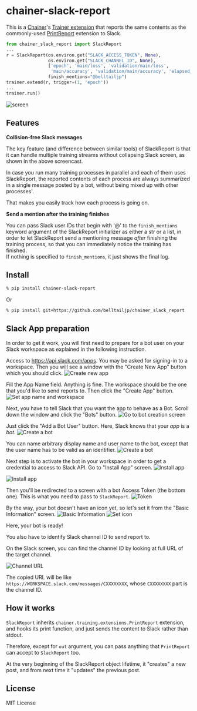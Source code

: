 # chainer-slack-report

This is a [Chainer](https://chainer.org/)'s
[Trainer extension](https://docs.chainer.org/en/v6.0.0/guides/extensions.html)
that reports the same contents as the commonly-used
[PrintReport](https://docs.chainer.org/en/v6.0.0/reference/generated/chainer.training.extensions.PrintReport.html) extension to Slack.

```python
from chainer_slack_report import SlackReport
...
r = SlackReport(os.environ.get("SLACK_ACCESS_TOKEN", None),
                os.environ.get("SLACK_CHANNEL_ID", None),
                ['epoch', 'main/loss', 'validation/main/loss',
                 'main/accuracy', 'validation/main/accuracy', 'elapsed_time'],
                finish_mentions="@belltailjp")
trainer.extend(r, trigger=(1, 'epoch'))
...
trainer.run()
```

![screen](docs/screencast.gif)

## Features

**Collision-free Slack messages**

The key feature (and difference between similar tools) of SlackReport is that
it can handle multiple training streams without collapsing Slack screen,
as shown in the above screencast.

In case you run many training processes in parallel
and each of them uses SlackReport,
the reported contents of each process are always summarized in a single message
posted by a bot, without being mixed up with other processes'.

That makes you easily track how each process is going on.


**Send a mention after the training finishes**

You can pass Slack user IDs that begin with '@' to the `finish_mentions`
keyword argument of the SlackReport initializer as either a str or a list,
in order to let SlackReport send a mentioning message *after*
finishing the training process,
so that you can immediately notice the training has finished.<br/>
If nothing is specified to `finish_mentions`, it just shows the final log.



## Install

```bash
% pip install chainer-slack-report
```

Or

```bash
% pip install git+https://github.com/belltailjp/chainer_slack_report
```


## Slack App preparation

In order to get it work, you will first need to prepare for a bot user
on your Slack workspace as explained in the following instruction.

Access to https://api.slack.com/apps.
You may be asked for signing-in to a workspace.
Then you will see a window with the "Create New App" button
which you should click.
![Create new app](docs/01_create_new_app.png)


Fill the App Name field. Anything is fine.
The workspace should be the one that you'd like to send reports to.
Then click the "Create App" button.
![Set app name and workspace](docs/02_app_name_and_workspace.png)


Next, you have to tell Slack that you want the app to behave as a Bot.
Scroll down the window and click the "Bots" button.
![Go to bot creation screen](docs/03_bot_setting.png)


Just click the "Add a Bot User" button.
Here, Slack knows that your *app* is a *bot*.
![Create a bot](docs/04_add_bot_user.png)


You can name arbitrary display name and user name to the bot,
except that the user name has to be valid as an identifier.
![Create a bot](docs/05_fill_bot_info.png)


Next step is to activate the bot in your workspace
in order to get a credential to access to Slack API.
Go to "Install App" screen.
![Install app](docs/06_install_page.png)

![Install app](docs/07_click_bot_install.png)


Then you'll be redirected to a screen with a bot Access Token (the bottom one).
This is what you need to pass to `SlackReport`.
![Token](docs/08_got_token.png)


By the way, your bot doesn't have an icon yet,
so let's set it from the "Basic Information" screen.
![Basic Information](docs/09_basic_information.png)
![Set icon](docs/10_set_icon.png)


Here, your bot is ready!

You also have to identify Slack channel ID to send report to.

On the Slack screen, you can find the channel ID by looking at full URL
of the target channel.

![Channel URL](docs/11_find_slack_channel_url.png)

The copied URL will be like `https://WORKSPACE.slack.com/messages/CXXXXXXXX`,
whose `CXXXXXXXX` part is the channel ID.


## How it works

`SlackReport` inherits `chainer.training.extensions.PrintReport` extension,
and hooks its print function, and just sends the content to Slack
rather than stdout.

Therefore, except for `out` argument,
you can pass anything that `PrintReport` can accept to `SlackReport` too.

At the very beginning of the SlackReport object lifetime,
it "creates" a new post, and from next time it "updates" the previous post.


## License

MIT License
